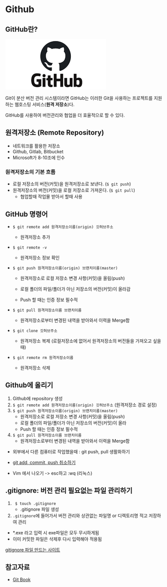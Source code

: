 # Github

## GitHub란?

![github](Github.assets/github.png)

Git이 분산 버전 관리 시스템이라면 GitHub는 이러한 Git을 사용하는 프로젝트를 지원하는 웹호스팅 서비스(**원격 저장소**)다.

GitHub를 사용하여 버전관리와 협업을 더 효율적으로 할 수 있다.

## 원격저장소 (Remote Repository)

- 네트워크를 활용한 저장소
- Github, Gitlab, Bitbucket
- Microsoft가 8-10조에 인수

### 원격저장소의 기본 흐름

- 로컬 저장소의 버전(커밋)을 원격저장소로 보낸다. (`$ git push`)
- 원격저장소의 버전(커밋)을 로컬 저장소로 가져온다. (`$ git pull`)
  - 협업할때 작업물 받아서 할때 사용

## GitHub 명령어

- `$ git remote add 원격저장소이름(origin) 깃허브주소`
  - 원격저장소 추가
- `$ git remote -v`
  - 원격저장소 정보 확인

- `$ git push 원격저장소이름(origin) 브랜치이름(master)`

  - 원격저장소로 로컬 저장소 변경 사항(커밋)을 올림(push)

  - 로컬 폴더의 파일/폴더가 아닌 저장소의 버전(커밋)이 올라감

  - Push 할 때는 인증 정보 필수적

- `$ git pull 원격저장소이름 브랜치이름`
  - 원격저장소로부터 변경된 내역을 받아와서 이력을 Merge함
- `$ git clone 깃허브주소`
  - 원격저장소 복제 (로컬저장소에 없어서 원격저장소의 버전들을 가져오고 싶을 때)
- `$ git remote rm 원격저장소이름`
  - 원격저장소 삭제

## Github에 올리기

1. Github에 repository 생성
2. `$ git remote add 원격저장소이름(origin) 깃허브주소` (원격저장소 경로 설정)
3. `$ git push 원격저장소이름(origin) 브랜치이름(master)`
   - 원격저장소로 로컬 저장소 변경 사항(커밋)을 올림(push)
   - 로컬 폴더의 파일/폴더가 아닌 저장소의 버전(커밋)이 올라
   - Push 할 때는 인증 정보 필수적
4. `$ git pull 원격저장소이름 브랜치이름`
   - 원격저장소로부터 변경된 내역을 받아와서 이력을 Merge함

- 외부에서 다른 컴퓨터로 작업했을때 : git push, pull 생활화하기

- [git add, commit, push 취소하기](https://gmlwjd9405.github.io/2018/05/25/git-add-cancle.html)

- Vim 에서 나오기 -> esc하고 :wq (리눅스)

## .gitignore: 버전 관리 필요없는 파일 관리하기

1. ` $ touch .gitignore`
   - .gitignore 파일 생성
2. `.gitignore`에 들어가서 버전 관리와 상관없는 파일명 or 디렉토리명 적고 저장하여 관리

- *.exe 라고 입력 시 exe파일은 모두 무시하게됨
- 이미 커밋한 파일은 삭제후 다시 입력해야 적용됨

[gitignore 파일 만드는 사이트](https://gitignore.io)

## 참고자료

- [Git Book](https://git-scm.com/book/ko/v2)

